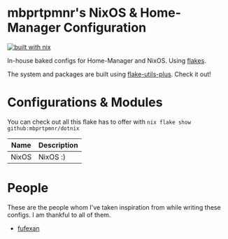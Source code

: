 # mbprtpmnr's NixOS & Home-Manager Configuration

[![built with nix](https://builtwithnix.org/badge.svg)](https://builtwithnix.org)

In-house baked configs for Home-Manager and NixOS. Using [flakes](https://nixos.wiki/wiki/Flakes).

The system and packages are built using [flake-utils-plus](https://github.com/gytis-ivaskevicius/flake-utils-plus). Check it out!

# Configurations & Modules

You can check out all this flake has to offer with `nix flake show github:mbprtpmnr/dotnix`

Name    |Description
-----   |-----------
NixOS   |NixOS :)

# People

These are the people whom I've taken inspiration from while writing these configs. I am thankful to all of them.

- [fufexan](https://github.com/fufexan/dotfiles)
